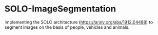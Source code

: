 # SOLO-ImageSegmentation
Implementing the SOLO architecture (https://arxiv.org/abs/1912.04488) to segment images on the basis of people, vehicles and animals.
